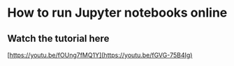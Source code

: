 # How to run Jupyter notebooks online

## Watch the tutorial here

[https://youtu.be/fOUng7fMQ1Y](https://youtu.be/fGVG-75B4Ig)
